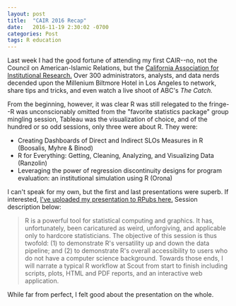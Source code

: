 ```yaml
---
layout: post
title:  "CAIR 2016 Recap"
date:   2016-11-19 2:30:02 -0700
categories: Post
tags: R education 
---
```


Last week I had the good fortune of attending my first CAIR--no, not the Council on American-Islamic Relations, but the [California
Association for Institutional Research.](http://www.cair.org/) Over 300 administrators, analysts, and data nerds decended upon the Millenium Biltmore Hotel in Los Angeles
to network, share tips and tricks, and even watch a live shoot of ABC's *The Catch.* 

<!--more-->

From the beginning, however, it was clear R was still relegated to the fringe--R was unconscionably omitted from the "favorite statistics
package" group mingling session, Tableau was the visualization of choice, and of the hundred or so odd sessions, only three were about R. They were:

* Creating Dashboards of Direct and Indirect SLOs Measures in R (Boosalis, Myhre & Binod)
* R for Everything: Getting, Cleaning, Analyzing, and Visualizing Data (Ranzolin)
* Leveraging the power of regression discontinuity designs for program evaluation: an institutional simulation using R (Orona)

I can't speak for my own, but the first and last presentations were superb. If interested, [I've uploaded my presentation to RPubs here.](http://rpubs.com/daranzolin/cair-2016-slides)
Session description below:

> R is a powerful tool for statistical computing and
graphics. It has, unfortunately, been caricatured as
weird, unforgiving, and applicable only to hardcore
statisticians. The objective of this session is thus
twofold: (1) to demonstrate R's versatility up and
down the data pipeline; and (2) to demonstrate R's
overall accessibility to users who do not have a
computer science background. Towards those ends, I
will narrate a typical R workflow at Scout from start
to finish including scripts, plots, HTML and PDF
reports, and an interactive web application.

While far from perfect, I felt good about the presentation on the whole.
